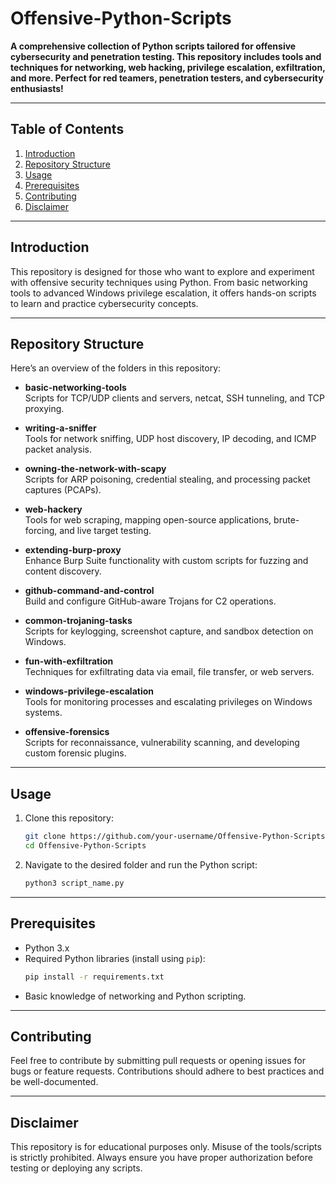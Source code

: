 # **Offensive-Python-Scripts**

**A comprehensive collection of Python scripts tailored for offensive cybersecurity and penetration testing. This repository includes tools and techniques for networking, web hacking, privilege escalation, exfiltration, and more. Perfect for red teamers, penetration testers, and cybersecurity enthusiasts!**

---

## **Table of Contents**
1. [Introduction](#introduction)  
2. [Repository Structure](#repository-structure)  
3. [Usage](#usage)  
4. [Prerequisites](#prerequisites)  
5. [Contributing](#contributing)  
6. [Disclaimer](#disclaimer)  

---

## **Introduction**
This repository is designed for those who want to explore and experiment with offensive security techniques using Python. From basic networking tools to advanced Windows privilege escalation, it offers hands-on scripts to learn and practice cybersecurity concepts.

---

## **Repository Structure**
Here’s an overview of the folders in this repository:
- **basic-networking-tools**  
  Scripts for TCP/UDP clients and servers, netcat, SSH tunneling, and TCP proxying.  

- **writing-a-sniffer**  
  Tools for network sniffing, UDP host discovery, IP decoding, and ICMP packet analysis.  

- **owning-the-network-with-scapy**  
  Scripts for ARP poisoning, credential stealing, and processing packet captures (PCAPs).  

- **web-hackery**  
  Tools for web scraping, mapping open-source applications, brute-forcing, and live target testing.  

- **extending-burp-proxy**  
  Enhance Burp Suite functionality with custom scripts for fuzzing and content discovery.  

- **github-command-and-control**  
  Build and configure GitHub-aware Trojans for C2 operations.  

- **common-trojaning-tasks**  
  Scripts for keylogging, screenshot capture, and sandbox detection on Windows.  

- **fun-with-exfiltration**  
  Techniques for exfiltrating data via email, file transfer, or web servers.  

- **windows-privilege-escalation**  
  Tools for monitoring processes and escalating privileges on Windows systems.  

- **offensive-forensics**  
  Scripts for reconnaissance, vulnerability scanning, and developing custom forensic plugins.  

---

## **Usage**
1. Clone this repository:
   ```bash
   git clone https://github.com/your-username/Offensive-Python-Scripts.git
   cd Offensive-Python-Scripts
   ```
2. Navigate to the desired folder and run the Python script:
   ```bash
   python3 script_name.py
   ```

---

## **Prerequisites**
- Python 3.x  
- Required Python libraries (install using `pip`):  
  ```bash
  pip install -r requirements.txt
  ```
- Basic knowledge of networking and Python scripting.

---

## **Contributing**
Feel free to contribute by submitting pull requests or opening issues for bugs or feature requests. Contributions should adhere to best practices and be well-documented.

---

## **Disclaimer**
This repository is for educational purposes only. Misuse of the tools/scripts is strictly prohibited. Always ensure you have proper authorization before testing or deploying any scripts.

